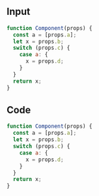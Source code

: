 
## Input

```javascript
function Component(props) {
  const a = [props.a];
  let x = props.b;
  switch (props.c) {
    case a: {
      x = props.d;
    }
  }
  return x;
}

```

## Code

```javascript
function Component(props) {
  const a = [props.a];
  let x = props.b;
  switch (props.c) {
    case a: {
      x = props.d;
    }
  }
  return x;
}

```
      